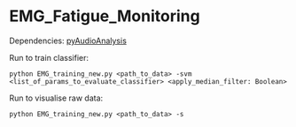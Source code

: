 # EMG_Fatigue_Monitoring

Dependencies: [pyAudioAnalysis](https://github.com/tyiannak/pyAudioAnalysis)

Run to train classifier:
```
python EMG_training_new.py <path_to_data> -svm <list_of_params_to_evaluate_classifier> <apply_median_filter: Boolean>
```

Run to visualise raw data: 
```
python EMG_training_new.py <path_to_data> -s
```
